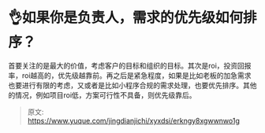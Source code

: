 # 👌如果你是负责人，需求的优先级如何排序？

首要关注的是最大的价值，考虑客户的目标和组织的目标。其次是roi，投资回报率，roi越高的，优先级越靠前。再之后是紧急程度，如果是比如老板的加急需求也要进行有限的考虑，又或者是比如小程序合规的需求处理，也要优先排序。其他的情况，例如项目roi低，方案可行性不具备，则优先级靠后。



> 原文: <https://www.yuque.com/jingdianjichi/xyxdsi/erkngy8xgwwnwo1g>